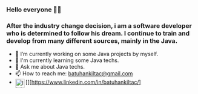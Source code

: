 ### Hello everyone 👋👋
### After the industry change decision, i am a software developer who is determined to follow his dream. I continue to train and develop from many different sources, mainly in the Java.

- 🔭 I’m currently working on some Java projects by myself.
- 🌱 I'm currently learning some Java techs.
- 💬 Ask me about Java techs.
- 📫 How to reach me: batuhankiltac@gmail.com
- [<img align="left" alt="linkedin | LinkedIn" width="24px" src="https://raw.githubusercontent.com/peterthehan/peterthehan/master/assets/linkedin.svg" />][https://www.linkedin.com/in/batuhankiltac/]
